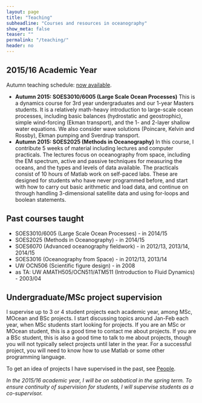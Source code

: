 ```yaml
---
layout: page
title: "Teaching"
subheadline: "Courses and resources in oceanography"
show_meta: false
teaser: ""
permalink: "/teaching/"
header: no
---
```

<!--...and learn at the same time.-->


## 2015/16 Academic Year

Autumn teaching schedule: <a href="http://www.frajka-williams.com/2015/autumn-teaching-schedule/">now available</a>.

- **Autumn 2015: SOES3010/6005 (Large Scale Ocean Processes)** 
This is a dynamics course for 3rd year undergraduates and our 1-year Masters students. It is a relatively math-heavy introduction to large-scale ocean processes, including basic balances (hydrostatic and geostrophic), simple wind-forcing (Ekman transport), and the 1- and 2-layer shallow water equations. We also consider wave solutions (Poincare, Kelvin and Rossby), Ekman pumping and Sverdrup transport.
- **Autumn 2015: SOES2025 (Methods in Oceanography)**
In this course, I contribute 5 weeks of material including lectures and computer practicals. The lectures focus on oceanography from space, including the EM spectrum, active and passive techniques for measuring the oceans, and the types and levels of data available. The practicals consist of 10 hours of Matlab work on self-paced labs. These are designed for students who have never programmed before, and start with how to carry out basic arithmetic and load data, and continue on through handling 3-dimensional satellite data and using for-loops and boolean statements.


## Past courses taught

- SOES3010/6005 (Large Scale Ocean Processes) - in 2014/15
- SOES2025 (Methods in Oceanography) - in 2014/15
- SOES6070 (Advanced oceanography fieldwork) - in 2012/13, 2013/14, 2014/15
- SOES3016 (Oceanography from Space) - in 2012/13, 2013/14
- UW OCN506 (Scientific figure design) - in 2008
- as TA: UW AMATH505/OCN511/ATM511 (Introduction to Fluid Dynamics) - 2003/04

## Undergraduate/MSc project supervision

I supervise up to 3 or 4 student projects each academic year, among MSc, MOcean and BSc projects. I start discussing topics around Jan-Feb each year, when MSc students start looking for projects. If you are an MSc or MOcean student, this is a good time to contact me about projects. If you are a BSc student, this is also a good time to talk to me about projects, though you will not typically select projects until later in the year. For a successful project, you will need to know how to use Matlab or some other programming language.

To get an idea of projects I have supervised in the past, see [People](/people/).

_In the 2015/16 academic year, I will be on sabbatical in the spring term. To ensure continuity of supervision for students, I will supervise students as a co-supervisor._